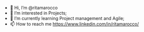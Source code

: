 - 👋 Hi, I’m @ritamarocco
- 👀 I’m interested in Projects;
- 🌱 I’m currently learning Project management
 and Agile; 
- 📫 How to reach me https://www.linkedin.com/in/ritamarocco/

<!---
ritamarocco/ritamarocco is a ✨ special ✨ repository because its `README.md` (this file) appears on your GitHub profile.
You can click the Preview link to take a look at your changes.
--->

